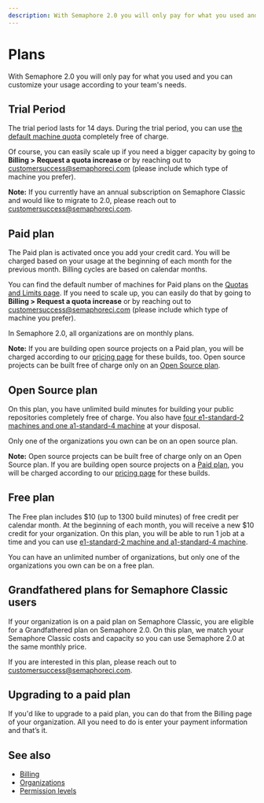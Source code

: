 ```yaml
---
description: With Semaphore 2.0 you will only pay for what you used and you can customize your usage according to your team's needs. See more about Semaphore 2.0 plans.
---
```


# Plans

With Semaphore 2.0 you will only pay for what you used and you can customize
your usage according to your team's needs.

## Trial Period

The trial period lasts for 14 days. During the trial period, you can use
[the default machine quota](https://docs.semaphoreci.com/reference/quotas-and-limits/)
completely free of charge.

Of course, you can easily scale up if you need a bigger capacity by going to
**Billing > Request a quota increase** or by reaching
out to
[customersuccess@semaphoreci.com](mailto:customersuccess@semaphoreci.com)
(please include which type of machine you prefer).

**Note:** If you currently have an annual subscription on Semaphore Classic and
would like to migrate to 2.0, please reach out to
[customersuccess@semaphoreci.com](mailto:customersuccess@semaphoreci.com).

## Paid plan

The Paid plan is activated once you add your credit card. You will be
charged based on your usage at the beginning of each month for the previous
month. Billing cycles are based on calendar months.

You can find the default number of machines for Paid plans on the [Quotas and
Limits page](https://docs.semaphoreci.com/reference/quotas-and-limits/).
If you need to scale up, you can easily do that by going to
**Billing > Request a quota increase** or by reaching
out to
[customersuccess@semaphoreci.com](mailto:customersuccess@semaphoreci.com)
(please include which type of machine you prefer).

In Semaphore 2.0, all organizations are on monthly plans.

**Note:** If you are building open source projects on a Paid plan, you will be 
charged according to our [pricing page](https://semaphoreci.com/pricing) for these
builds, too. Open source projects can be built free of charge only on an [Open Source
plan](https://docs.semaphoreci.com/account-management/plans/#open-source-plan).

## Open Source plan

On this plan, you have unlimited build minutes for building your public
repositories completely free of charge. You also have [four e1-standard-2 machines 
and one a1-standard-4 machine](https://docs.semaphoreci.com/ci-cd-environment/machine-types/) at your disposal.

Only one of the organizations you own can be on an open source plan.

**Note:** Open source projects can be built free of charge only on an Open Source
plan. If you are building open source projects on a [Paid plan](https://docs.semaphoreci.com/account-management/plans/#paid-plan), you will be charged according to our [pricing page](https://semaphoreci.com/pricing)
for these builds.

## Free plan

The Free plan includes $10 (up to 1300 build minutes) of free credit per calendar 
month. At the beginning of each month, you will receive a new $10 credit for your
organization. On this plan, you will be able to run 1 job at a time and you can 
use [e1-standard-2 machine and a1-standard-4 machine](https://docs.semaphoreci.com/ci-cd-environment/machine-types/).

You can have an unlimited number of organizations, but only one of the
organizations you own can be on a free plan.

## Grandfathered plans for Semaphore Classic users

If your organization is on a paid plan on Semaphore Classic, you are eligible for 
a Grandfathered plan on Semaphore 2.0. On this plan, we match your Semaphore Classic 
costs and capacity so you can use Semaphore 2.0 at the same monthly price. 

If you are interested in this plan, please reach out to [customersuccess@semaphoreci.com](mailto:customersuccess@semaphoreci.com).

## Upgrading to a paid plan

If you'd like to upgrade to a paid plan, you can do that from the  Billing page of
your organization. All you need to do is enter your payment information and that’s it.

## See also

- [Billing](https://docs.semaphoreci.com/account-management/billing/)
- [Organizations](https://docs.semaphoreci.com/account-management/organizations/)
- [Permission levels](https://docs.semaphoreci.com/account-management/permission-levels/)
